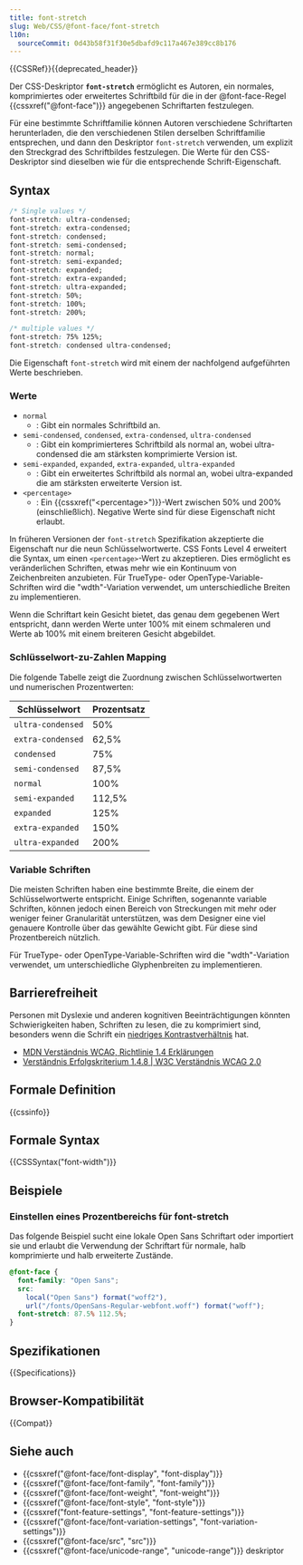 ```yaml
---
title: font-stretch
slug: Web/CSS/@font-face/font-stretch
l10n:
  sourceCommit: 0d43b58f31f30e5dbafd9c117a467e389cc8b176
---
```


{{CSSRef}}{{deprecated_header}}

Der CSS-Deskriptor **`font-stretch`** ermöglicht es Autoren, ein normales, komprimiertes oder erweitertes Schriftbild für die in der @font-face-Regel {{cssxref("@font-face")}} angegebenen Schriftarten festzulegen.

Für eine bestimmte Schriftfamilie können Autoren verschiedene Schriftarten herunterladen, die den verschiedenen Stilen derselben Schriftfamilie entsprechen, und dann den Deskriptor `font-stretch` verwenden, um explizit den Streckgrad des Schriftbildes festzulegen. Die Werte für den CSS-Deskriptor sind dieselben wie für die entsprechende Schrift-Eigenschaft.

## Syntax

```css
/* Single values */
font-stretch: ultra-condensed;
font-stretch: extra-condensed;
font-stretch: condensed;
font-stretch: semi-condensed;
font-stretch: normal;
font-stretch: semi-expanded;
font-stretch: expanded;
font-stretch: extra-expanded;
font-stretch: ultra-expanded;
font-stretch: 50%;
font-stretch: 100%;
font-stretch: 200%;

/* multiple values */
font-stretch: 75% 125%;
font-stretch: condensed ultra-condensed;
```

Die Eigenschaft `font-stretch` wird mit einem der nachfolgend aufgeführten Werte beschrieben.

### Werte

- `normal`
  - : Gibt ein normales Schriftbild an.
- `semi-condensed`, `condensed`, `extra-condensed`, `ultra-condensed`
  - : Gibt ein komprimierteres Schriftbild als normal an, wobei ultra-condensed die am stärksten komprimierte Version ist.
- `semi-expanded`, `expanded`, `extra-expanded`, `ultra-expanded`
  - : Gibt ein erweitertes Schriftbild als normal an, wobei ultra-expanded die am stärksten erweiterte Version ist.
- `<percentage>`
  - : Ein {{cssxref("&lt;percentage&gt;")}}-Wert zwischen 50% und 200% (einschließlich). Negative Werte sind für diese Eigenschaft nicht erlaubt.

In früheren Versionen der `font-stretch` Spezifikation akzeptierte die Eigenschaft nur die neun Schlüsselwortwerte. CSS Fonts Level 4 erweitert die Syntax, um einen `<percentage>`-Wert zu akzeptieren. Dies ermöglicht es veränderlichen Schriften, etwas mehr wie ein Kontinuum von Zeichenbreiten anzubieten. Für TrueType- oder OpenType-Variable-Schriften wird die "wdth"-Variation verwendet, um unterschiedliche Breiten zu implementieren.

Wenn die Schriftart kein Gesicht bietet, das genau dem gegebenen Wert entspricht, dann werden Werte unter 100% mit einem schmaleren und Werte ab 100% mit einem breiteren Gesicht abgebildet.

### Schlüsselwort-zu-Zahlen Mapping

Die folgende Tabelle zeigt die Zuordnung zwischen Schlüsselwortwerten und numerischen Prozentwerten:

<table class="fullwidth-table standard-table">
  <thead>
    <tr>
      <th scope="col">Schlüsselwort</th>
      <th scope="col">Prozentsatz</th>
    </tr>
  </thead>
  <tbody>
    <tr>
      <td><code>ultra-condensed</code></td>
      <td>50%</td>
    </tr>
    <tr>
      <td><code>extra-condensed</code></td>
      <td>62,5%</td>
    </tr>
    <tr>
      <td><code>condensed</code></td>
      <td>75%</td>
    </tr>
    <tr>
      <td><code>semi-condensed</code></td>
      <td>87,5%</td>
    </tr>
    <tr>
      <td><code>normal</code></td>
      <td>100%</td>
    </tr>
    <tr>
      <td><code>semi-expanded</code></td>
      <td>112,5%</td>
    </tr>
    <tr>
      <td><code>expanded</code></td>
      <td>125%</td>
    </tr>
    <tr>
      <td><code>extra-expanded</code></td>
      <td>150%</td>
    </tr>
    <tr>
      <td><code>ultra-expanded</code></td>
      <td>200%</td>
    </tr>
  </tbody>
</table>

### Variable Schriften

Die meisten Schriften haben eine bestimmte Breite, die einem der Schlüsselwortwerte entspricht. Einige Schriften, sogenannte variable Schriften, können jedoch einen Bereich von Streckungen mit mehr oder weniger feiner Granularität unterstützen, was dem Designer eine viel genauere Kontrolle über das gewählte Gewicht gibt. Für diese sind Prozentbereich nützlich.

Für TrueType- oder OpenType-Variable-Schriften wird die "wdth"-Variation verwendet, um unterschiedliche Glyphenbreiten zu implementieren.

## Barrierefreiheit

Personen mit Dyslexie und anderen kognitiven Beeinträchtigungen könnten Schwierigkeiten haben, Schriften zu lesen, die zu komprimiert sind, besonders wenn die Schrift ein [niedriges Kontrastverhältnis](/de/docs/Web/CSS/color#accessibility) hat.

- [MDN Verständnis WCAG, Richtlinie 1.4 Erklärungen](/de/docs/Web/Accessibility/Guides/Understanding_WCAG/Perceivable#guideline_1.4_make_it_easier_for_users_to_see_and_hear_content_including_separating_foreground_from_background)
- [Verständnis Erfolgskriterium 1.4.8 | W3C Verständnis WCAG 2.0](https://www.w3.org/TR/UNDERSTANDING-WCAG20/visual-audio-contrast-visual-presentation.html)

## Formale Definition

{{cssinfo}}

## Formale Syntax

{{CSSSyntax("font-width")}}

## Beispiele

### Einstellen eines Prozentbereichs für font-stretch

Das folgende Beispiel sucht eine lokale Open Sans Schriftart oder importiert sie und erlaubt die Verwendung der Schriftart für normale, halb komprimierte und halb erweiterte Zustände.

```css
@font-face {
  font-family: "Open Sans";
  src:
    local("Open Sans") format("woff2"),
    url("/fonts/OpenSans-Regular-webfont.woff") format("woff");
  font-stretch: 87.5% 112.5%;
}
```

## Spezifikationen

{{Specifications}}

## Browser-Kompatibilität

{{Compat}}

## Siehe auch

- {{cssxref("@font-face/font-display", "font-display")}}
- {{cssxref("@font-face/font-family", "font-family")}}
- {{cssxref("@font-face/font-weight", "font-weight")}}
- {{cssxref("@font-face/font-style", "font-style")}}
- {{cssxref("font-feature-settings", "font-feature-settings")}}
- {{cssxref("@font-face/font-variation-settings", "font-variation-settings")}}
- {{cssxref("@font-face/src", "src")}}
- {{cssxref("@font-face/unicode-range", "unicode-range")}} deskriptor

